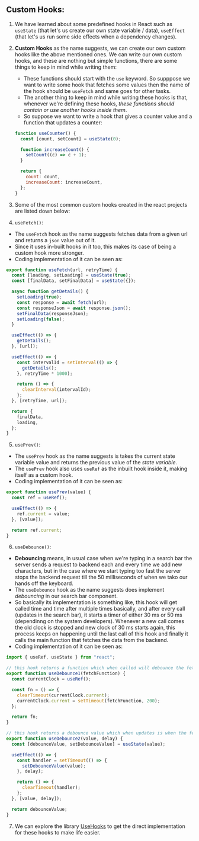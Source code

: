 ## Custom Hooks:

1. We have learned about some predefined hooks in React such as `useState` (that let's us create our own state variable / data), `useEffect` (that let's us run some side effects when a dependency changes).

2. **Custom Hooks** as the name suggests, we can create our own custom hooks like the above mentioned ones. We can write our own custom hooks, and these are nothing but simple functions, there are some things to keep in mind while writing them:

   - These functions should start with the `use` keyword. So supppose we want to write some hook that fetches some values then the name of the hook should be `useFetch` and same goes for other tasks.
   - The another thing to keep in mind while writing these hooks is that, whenever we're defining these hooks, _these functions should contain or use another hooks inside them_.
   - So suppose we want to write a hook that gives a counter value and a function that updates a counter:

   ```javascript
   function useCounter() {
     const [count, setCount] = useState(0);

     function increaseCount() {
       setCount((c) => c + 1);
     }

     return {
       count: count,
       increaseCount: increaseCount,
     };
   }
   ```

3. Some of the most common custom hooks created in the react projects are listed down below:

4. `useFetch()`:

- The `useFetch` hook as the name suggests fetches data from a given url and returns a `json` value out of it.
- Since it uses in-built hooks in it too, this makes its case of being a custom hook more stronger.
- Coding implementation of it can be seen as:

```javascript
export function useFetch(url, retryTime) {
  const [loading, setLoading] = useState(true);
  const [finalData, setFinalData] = useState({});

  async function getDetails() {
    setLoading(true);
    const response = await fetch(url);
    const responseJson = await response.json();
    setFinalData(responseJson);
    setLoading(false);
  }

  useEffect(() => {
    getDetails();
  }, [url]);

  useEffect(() => {
    const intervalId = setInterval(() => {
      getDetails();
    }, retryTime * 1000);

    return () => {
      clearInterval(intervalId);
    };
  }, [retryTime, url]);

  return {
    finalData,
    loading,
  };
}
```

5. `usePrev()`:

- The `usePrev` hook as the name suggests is takes the current state variable value and returns the previous value of the _state variable_.
- The `usePrev` hook also uses `useRef` as the inbuilt hook inside it, making itself as a custom hook.
- Coding implementation of it can be seen as:

```javascript
export function usePrev(value) {
  const ref = useRef();

  useEffect(() => {
    ref.current = value;
  }, [value]);

  return ref.current;
}
```

6. `useDebounce()`:

- **Debouncing** means, in usual case when we're typing in a search bar the server sends a request to backend each and every time we add new characters, but in the case where we start typing too fast the server stops the backend request till the 50 milliseconds of when we tako our hands off the keyboard.
- The `useDebounce` hook as the name suggests does implement _debouncing_ in our search bar component.
- So basically its implementation is something like, this hook will get called time and time after multiple times basically, and after every call (updates in the search bar), it starts a timer of either 30 ms or 50 ms (dependinng on the system developers). Whenever a new call comes the old clock is stopped and new clock of 30 ms starts again, this process keeps on happening until the last call of this hook and finally it calls the main function that fetches the data from the backend.
- Coding implementation of it can be seen as:

```javascript
import { useRef, useState } from "react";

// this hook returns a function which when called will debounce the fetch operation to the backend
export function useDebounce1(fetchFunction) {
  const currentClock = useRef();

  const fn = () => {
    clearTimeout(currentClock.current);
    currentClock.current = setTimeout(fetchFunction, 200);
  };

  return fn;
}

// this hook returns a debounce value which when updates is when the fecth opeeration to the backend is called
export function useDebounce2(value, delay) {
  const [debounceValue, setDebounceValue] = useState(value);

  useEffect(() => {
    const handler = setTimeout(() => {
      setDebounceValue(value);
    }, delay);

    return () => {
      clearTimeout(handler);
    };
  }, [value, delay]);

  return debounceValue;
}
```

7. We can explore the library [UseHooks](https://usehooks.com/) to get the direct implementation for these hooks to make life easier.
